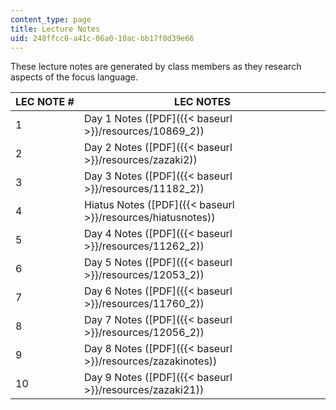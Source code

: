 ```yaml
---
content_type: page
title: Lecture Notes
uid: 248ffcc0-a41c-06a0-10ac-bb17f0d39e66
---
```


These lecture notes are generated by class members as they research aspects of the focus language.

| LEC NOTE # | LEC NOTES |
| --- | --- |
| 1 | Day 1 Notes ([PDF]({{< baseurl >}}/resources/10869_2)) |
| 2 | Day 2 Notes ([PDF]({{< baseurl >}}/resources/zazaki2)) |
| 3 | Day 3 Notes ([PDF]({{< baseurl >}}/resources/11182_2)) |
| 4 | Hiatus Notes ([PDF]({{< baseurl >}}/resources/hiatusnotes)) |
| 5 | Day 4 Notes ([PDF]({{< baseurl >}}/resources/11262_2)) |
| 6 | Day 5 Notes ([PDF]({{< baseurl >}}/resources/12053_2)) |
| 7 | Day 6 Notes ([PDF]({{< baseurl >}}/resources/11760_2)) |
| 8 | Day 7 Notes ([PDF]({{< baseurl >}}/resources/12056_2)) |
| 9 | Day 8 Notes ([PDF]({{< baseurl >}}/resources/zazakinotes)) |
| 10 | Day 9 Notes ([PDF]({{< baseurl >}}/resources/zazaki21))